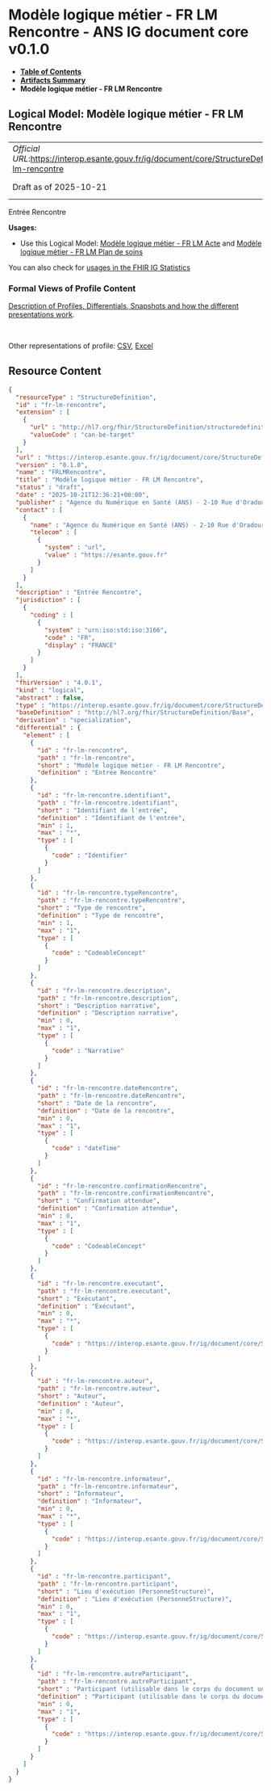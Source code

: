 # Modèle logique métier - FR LM Rencontre - ANS IG document core v0.1.0

* [**Table of Contents**](toc.md)
* [**Artifacts Summary**](artifacts.md)
* **Modèle logique métier - FR LM Rencontre**

## Logical Model: Modèle logique métier - FR LM Rencontre 

| | |
| :--- | :--- |
| *Official URL*:https://interop.esante.gouv.fr/ig/document/core/StructureDefinition/fr-lm-rencontre | *Version*:0.1.0 |
| Draft as of 2025-10-21 | *Computable Name*:FRLMRencontre |

 
Entrée Rencontre 

**Usages:**

* Use this Logical Model: [Modèle logique métier - FR LM Acte](StructureDefinition-fr-lm-acte.md) and [Modèle logique métier - FR LM Plan de soins](StructureDefinition-fr-lm-plan-soins.md)

You can also check for [usages in the FHIR IG Statistics](https://packages2.fhir.org/xig/ans.document.fr.core|current/StructureDefinition/fr-lm-rencontre)

### Formal Views of Profile Content

 [Description of Profiles, Differentials, Snapshots and how the different presentations work](http://build.fhir.org/ig/FHIR/ig-guidance/readingIgs.html#structure-definitions). 

 

Other representations of profile: [CSV](StructureDefinition-fr-lm-rencontre.csv), [Excel](StructureDefinition-fr-lm-rencontre.xlsx) 



## Resource Content

```json
{
  "resourceType" : "StructureDefinition",
  "id" : "fr-lm-rencontre",
  "extension" : [
    {
      "url" : "http://hl7.org/fhir/StructureDefinition/structuredefinition-type-characteristics",
      "valueCode" : "can-be-target"
    }
  ],
  "url" : "https://interop.esante.gouv.fr/ig/document/core/StructureDefinition/fr-lm-rencontre",
  "version" : "0.1.0",
  "name" : "FRLMRencontre",
  "title" : "Modèle logique métier - FR LM Rencontre",
  "status" : "draft",
  "date" : "2025-10-21T12:36:21+00:00",
  "publisher" : "Agence du Numérique en Santé (ANS) - 2-10 Rue d'Oradour-sur-Glane, 75015 Paris",
  "contact" : [
    {
      "name" : "Agence du Numérique en Santé (ANS) - 2-10 Rue d'Oradour-sur-Glane, 75015 Paris",
      "telecom" : [
        {
          "system" : "url",
          "value" : "https://esante.gouv.fr"
        }
      ]
    }
  ],
  "description" : "Entrée Rencontre",
  "jurisdiction" : [
    {
      "coding" : [
        {
          "system" : "urn:iso:std:iso:3166",
          "code" : "FR",
          "display" : "FRANCE"
        }
      ]
    }
  ],
  "fhirVersion" : "4.0.1",
  "kind" : "logical",
  "abstract" : false,
  "type" : "https://interop.esante.gouv.fr/ig/document/core/StructureDefinition/fr-lm-rencontre",
  "baseDefinition" : "http://hl7.org/fhir/StructureDefinition/Base",
  "derivation" : "specialization",
  "differential" : {
    "element" : [
      {
        "id" : "fr-lm-rencontre",
        "path" : "fr-lm-rencontre",
        "short" : "Modèle logique métier - FR LM Rencontre",
        "definition" : "Entrée Rencontre"
      },
      {
        "id" : "fr-lm-rencontre.identifiant",
        "path" : "fr-lm-rencontre.identifiant",
        "short" : "Identifiant de l'entrée",
        "definition" : "Identifiant de l'entrée",
        "min" : 1,
        "max" : "*",
        "type" : [
          {
            "code" : "Identifier"
          }
        ]
      },
      {
        "id" : "fr-lm-rencontre.typeRencontre",
        "path" : "fr-lm-rencontre.typeRencontre",
        "short" : "Type de rencontre",
        "definition" : "Type de rencontre",
        "min" : 1,
        "max" : "1",
        "type" : [
          {
            "code" : "CodeableConcept"
          }
        ]
      },
      {
        "id" : "fr-lm-rencontre.description",
        "path" : "fr-lm-rencontre.description",
        "short" : "Description narrative",
        "definition" : "Description narrative",
        "min" : 0,
        "max" : "1",
        "type" : [
          {
            "code" : "Narrative"
          }
        ]
      },
      {
        "id" : "fr-lm-rencontre.dateRencontre",
        "path" : "fr-lm-rencontre.dateRencontre",
        "short" : "Date de la rencontre",
        "definition" : "Date de la rencontre",
        "min" : 0,
        "max" : "1",
        "type" : [
          {
            "code" : "dateTime"
          }
        ]
      },
      {
        "id" : "fr-lm-rencontre.confirmationRencontre",
        "path" : "fr-lm-rencontre.confirmationRencontre",
        "short" : "Confirmation attendue",
        "definition" : "Confirmation attendue",
        "min" : 0,
        "max" : "1",
        "type" : [
          {
            "code" : "CodeableConcept"
          }
        ]
      },
      {
        "id" : "fr-lm-rencontre.executant",
        "path" : "fr-lm-rencontre.executant",
        "short" : "Exécutant",
        "definition" : "Exécutant",
        "min" : 0,
        "max" : "*",
        "type" : [
          {
            "code" : "https://interop.esante.gouv.fr/ig/document/core/StructureDefinition/fr-lm-personne-structure"
          }
        ]
      },
      {
        "id" : "fr-lm-rencontre.auteur",
        "path" : "fr-lm-rencontre.auteur",
        "short" : "Auteur",
        "definition" : "Auteur",
        "min" : 0,
        "max" : "*",
        "type" : [
          {
            "code" : "https://interop.esante.gouv.fr/ig/document/core/StructureDefinition/fr-lm-auteur"
          }
        ]
      },
      {
        "id" : "fr-lm-rencontre.informateur",
        "path" : "fr-lm-rencontre.informateur",
        "short" : "Informateur",
        "definition" : "Informateur",
        "min" : 0,
        "max" : "*",
        "type" : [
          {
            "code" : "https://interop.esante.gouv.fr/ig/document/core/StructureDefinition/fr-lm-informateur"
          }
        ]
      },
      {
        "id" : "fr-lm-rencontre.participant",
        "path" : "fr-lm-rencontre.participant",
        "short" : "Lieu d'exécution (PersonneStructure)",
        "definition" : "Lieu d'exécution (PersonneStructure)",
        "min" : 0,
        "max" : "1",
        "type" : [
          {
            "code" : "https://interop.esante.gouv.fr/ig/document/core/StructureDefinition/fr-lm-participant-corps"
          }
        ]
      },
      {
        "id" : "fr-lm-rencontre.autreParticipant",
        "path" : "fr-lm-rencontre.autreParticipant",
        "short" : "Participant (utilisable dans le corps du document uniquement)",
        "definition" : "Participant (utilisable dans le corps du document uniquement)",
        "min" : 0,
        "max" : "1",
        "type" : [
          {
            "code" : "https://interop.esante.gouv.fr/ig/document/core/StructureDefinition/fr-lm-participant-corps"
          }
        ]
      }
    ]
  }
}

```
